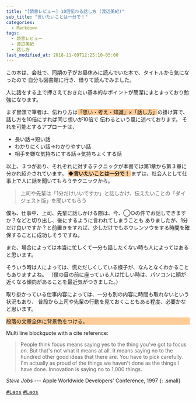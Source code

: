 ```yaml
---
title: "[読書レビュー] 10倍伝わる話し方 (渡辺美紀)"
sub_title: "言いたいことは一分で！"
categories:
  - Markdown
tags:
  - 読書レビュー
  - 渡辺美紀
  - 話し方
last_modified_at: 2018-11-09T12:25:10-05:00
---
```


この本は、会社で、同期の子がお昼休みに読んでいた本で、タイトルから気になったので
自分も図書館に行き、借りて読んでみました。

人に話をする上で押さえておきたい基本的なポイントが簡潔にまとまっており勉強になります。

まず冒頭で筆者は、伝わり方は<span style="background-color:#ffcc99">「思い・考え・知識」×「話し方」</span>の掛け算で、話し方を10倍にすれば同じ想いが10倍で
伝わるという風に述べております。
それを可能とするアプローチは、
 - 長い話→短い話
 - わかりにくい話→わかりやすい話
 - 相手を嫌な気持ちにする話→気持ちよくする話
 
以上、３つがあり、それぞれに対するテクニックが本書では第1章から第３章に分かれ紹介されています。
<span style="background-color:#ffcc99">
**◆言いたいことは一分で！**
</span>
まずは、社会人として仕事上で人に話を聞いてもらうテクニックから。
> 上司や先輩は「1分だけいいですか」と話しかけ、伝えたいことの「ダイジェスト版」を聞いてもらう

僕も、仕事中、上司、先輩に話しかける際は、今、◯○の件でお話しできますか？などと切り出し、後にするように言われてしまうことも
ありましたが、1分だけ良いですか？と前置きをすれば、少しだけでもホウレンソウをする時間を確保することに成功しそうですね。

また、場合によっては本当に忙しくて一分も話したくない時も人によってはあると思います。

そういう時は人によっては、慌ただしくしている様子が、なんとなくわかることもありますよね。
（僕の目の前に座っている人は忙しい時は、パソコンに顔が近くなる傾向があることを最近気がつきました。）

取り掛かっている仕事内容によっては、一分も別の内容に時間も取れないという状況もあり、
普段から上司や先輩の行動を見ておくこともある程度、必要かなと思います。

<p style="background-color:#ffcc99;">段落の文章全体に背景色をつける。</p>

Multi line blockquote with a cite reference:

> People think focus means saying yes to the thing you've got to focus on. But that's not what it means at all. It means saying no to the hundred other good ideas that there are. You have to pick carefully. I'm actually as proud of the things we haven't done as the things I have done. Innovation is saying no to 1,000 things.

<cite>Steve Jobs</cite> --- Apple Worldwide Developers' Conference, 1997
{: .small}


 
 
[<kbd>#Laos</kbd>](https://i-like-hamigaki.github.io/tags/#laos) [<kbd>#Laos</kbd>](#)
